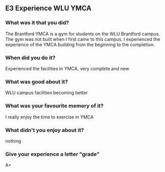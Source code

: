 ## E3 Experience WLU YMCA

### What was it that you did? 

The Brantford YMCA is a gym for students on the WLU Brantford campus. <br>
The gym was not built when I first came to this campus. I experienced the<br>
 experience of the YMCA building from the beginning to the completion.

### When did you do it?

Experienced the facilities in YMCA, very complete and new

### What was good about it? 

WLU campus facilities becoming better

### What was your favourite memory of it? 

I really enjoy the time to exercise in YMCA

### What didn't you enjoy about it? 

nothing

### Give your experience a letter "grade" 

A+